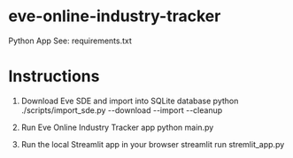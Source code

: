 # eve-online-industry-tracker
Python App
See: requirements.txt

# Instructions
1. Download Eve SDE and import into SQLite database
python ./scripts/import_sde.py --download --import --cleanup

2. Run Eve Online Industry Tracker app
python main.py

3. Run the local Streamlit app in your browser
streamlit run stremlit_app.py

